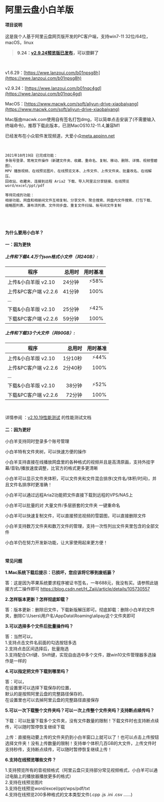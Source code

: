 # 阿里云盘小白羊版

#### 项目说明

这是我个人基于阿里云盘网页版开发的PC客户端，支持win7-11 32位/64位，macOS，linux

> **9.24：[v2.9.24预览版已发布](https://github.com/liupan1890/aliyunpan/issues/251)，可以尝鲜了**

  <br />
  
v1.6.29：[https://wwe.lanzoui.com/b01npsg8h](https://wwe.lanzoui.com/b01npsg8h)

v2.9.24：[https://wwe.lanzoui.com/b01nqc4gd](https://wwe.lanzoui.com/b01nqc4gd)

MacOS：[https://www.macwk.com/soft/aliyun-drive-xiaobaiyang](https://www.macwk.com/soft/aliyun-drive-xiaobaiyang)

Mac版由macwk.com使用自有签名打包dmg，可以简单点击安装了(不需要输入终端命令)，推荐下载此版本，已测MacOS10.12-11.4,兼容M1
<br />

已经发布在小众软件发现频道，大爱小众[meta.appinn.net](https://meta.appinn.net)

<br />

``````
2021年10月19日 已完成功能：
多账号登录、常用文件操作（新建文件夹、收藏、重命名、复制、移动、删除、详情、视频雪碧图）、
MPV 播放视频、在线预览图片、在线预览文本、上传文件、上传文件夹、批量改名、在线解压、
回收站、收藏夹、连接到远程 Aria2 下载、导入阿里云分享链接、在线预览 word/excel/ppt/pdf

等待完成的功能：
相册功能、网盘和相册间文件互相复制、分享文件、聚合搜索、网盘内文件搜索、打包下载、
缩略图列表、瀑布流列表、文件同步盘、重复文件扫描、帐号间文件复制
``````

<br />

#

#### 为什么要用小白羊？

#### 一：因为更快

##### 上传和下载4.4万个json格式小文件（共24GB）:	

| 程序 | 总用时 | 用时基准 |
| --- | ---: | ---: |
| 上传&小白羊版 v2.10 | 24分钟 | :zap:58% |
| 上传&PC客户端 v2.2.6 | 41分钟 | 100% |
|  ... |  |  |  |  |
| 下载&小白羊版 v2.10 | 25分钟 | :zap:42% |
| 下载&PC客户端 v2.2.6  | 59分钟 | 100% |


##### 上传和下载33个大文件（共90GB）:

| 程序 | 总用时 | 用时基准 |
| --- | ---: | ---: |
| 上传&小白羊版 v2.10 | 1分10秒 | :zap:44% |
| 上传&PC客户端 v2.2.6 | 2分40秒 | 100% |
|  ... |  |  |  |  |
| 下载&小白羊版 v2.10 | 38分钟 | :zap:52% |
| 下载&PC客户端 v2.2.6 | 72分钟 | 100% |

<br/>

详情参阅 ：[v2.10.19性能测试](https://github.com/liupan1890/aliyunpan/blob/main/v2.10.19%E6%80%A7%E8%83%BD%E6%B5%8B%E8%AF%95.md) 的性能测试文档

#### 二：因为更好

小白羊支持同时登录多个账号管理

小白羊特有文件夹树，可以快速方便的操作

小白羊支持直接在线播放网盘里的各种格式的视频并且是高清原画，支持外挂字幕/音轨/播放速度调整，比官方的格式更多更清晰

小白羊可以显示文件夹体积，可以文件夹和文件混合排序(文件名/体积/时间)，并且文件名排序时更准确！

小白羊可以通过远程Aria2功能把文件直接下载到远程的VPS/NAS上

小白羊可以批量的对 大量文件/多层嵌套的文件夹 一键重命名

小白羊可以快速复制文件，可以直接预览视频的雪碧图，可以直接删除文件

小白羊支持数万文件夹和数万文件的管理，支持一次性列出文件夹里包含的全部文件

小白羊仍在努力开发新功能，让大家使用起来更方便！


#

#### 常见问题
**1.Mac系统下载后提示：已损坏，您应该将它移到废纸篓？**

答：这是因为苹果系统要求程序被证书签名，一年688元，我没有买。请参照此链接方式二操作即可
https://blog.csdn.net/H_Zaiii/article/details/105730557

**2.怎样版本更新？怎样彻底卸载？**

答：版本更新：删除旧文件，下载新版解压即可。彻底卸载：删除小白羊的文件夹，删除C:\Users\用户名\AppData\Roaming\alipay这个文件夹即可

**3.可以选择多个文件后批量操作吗？**

答：当然可以，<br />
1.支持点击文件名前面的勾选按钮多选<br />
2.支持点击区间选择后，批量拖选<br />
3.支持配合Ctrl键、Shift键，实现自由选中多个文件，跟win10文件管理器多选操作是一样的<br />

**4.可以指定把文件下载到哪里吗？**

答：可以，<br />
在设置里可以选择下载保存的位置，<br />
默认的是按照阿里云盘的完整路径保存的，<br />
在设置里也可以去掉阿里云盘的完整路径直接保存


**5.可以一次下载整个文件夹吗？可以一次上传整个文件夹吗？支持断点续传吗？**

下载：可以批量下载多个文件夹，没有文件数量的限制！下载文件时也支持断点续传，可以随时暂停恢复继续下载

上传：直接拖动要上传的文件夹扔到小白羊窗口上就可以了！也可以点击上传按钮选择文件夹！没有上传数量的限制！支持单个体积几百GB的大文件，上传文件时支持秒传，支持断点续传，可以随时暂停恢复继续上传！

**6.支持在线预览哪些文件？**

1.支持预览所有的音视频格式（阿里云盘只支持部分常见视频格式，小白羊可以通过电脑上的播放器播放更多的格式）<br />
2.支持在线预览图片<br />
3.支持在线预览word/excel/ppt/wps/pdf/txt<br />
4.支持在线预览200多种格式的文本类型文件(.cpp .js .ini .csv ......)<br />



